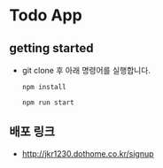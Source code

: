 # Todo App

## getting started

- git clone 후 아래 명령어를 실행합니다.

  <code>npm install</code>

  <code>npm run start</code>

## 배포 링크

- http://jkr1230.dothome.co.kr/signup
